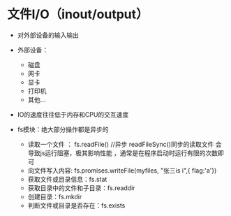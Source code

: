 # 文件I/O（inout/output）

* 对外部设备的输入输出
* 外部设备：
   - 磁盘
   - 网卡
   - 显卡
   - 打印机
   - 其他...
* IO的速度往往低于内存和CPU的交互速度


* fs模块：绝大部分操作都是异步的
   - 读取一个文件 ： fs.readFile() //异步     readFileSync()同步的读取文件 会导致js运行阻塞，极其影响性能 ，通常是在程序启动时运行有限的次数即可
   - 向文件写入内容:   fs.promises.writeFile(myfiles, "张三is i",{ flag:'a'}) 
   - 获取文件或目录信息：fs.stat
   - 获取目录中的文件和子目录：fs.readdir
   - 创建目录：fs.mkdir
   - 判断文件或目录是否存在：fs.exists



